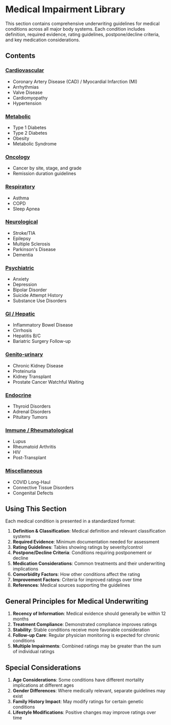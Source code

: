 # Medical Impairment Library

This section contains comprehensive underwriting guidelines for medical conditions across all major body systems. Each condition includes definition, required evidence, rating guidelines, postpone/decline criteria, and key medication considerations.

## Contents

### [Cardiovascular](./cardiovascular/README.md)
- Coronary Artery Disease (CAD) / Myocardial Infarction (MI)
- Arrhythmias
- Valve Disease
- Cardiomyopathy
- Hypertension

### [Metabolic](./metabolic/README.md)
- Type 1 Diabetes
- Type 2 Diabetes
- Obesity
- Metabolic Syndrome

### [Oncology](./oncology/README.md)
- Cancer by site, stage, and grade
- Remission duration guidelines

### [Respiratory](./respiratory/README.md)
- Asthma
- COPD
- Sleep Apnea

### [Neurological](./neuro/README.md)
- Stroke/TIA
- Epilepsy
- Multiple Sclerosis
- Parkinson's Disease
- Dementia

### [Psychiatric](./psych/README.md)
- Anxiety
- Depression
- Bipolar Disorder
- Suicide Attempt History
- Substance Use Disorders

### [GI / Hepatic](./gi-hepatic/README.md)
- Inflammatory Bowel Disease
- Cirrhosis
- Hepatitis B/C
- Bariatric Surgery Follow-up

### [Genito-urinary](./genito-urinary/README.md)
- Chronic Kidney Disease
- Proteinuria
- Kidney Transplant
- Prostate Cancer Watchful Waiting

### [Endocrine](./endocrine/README.md)
- Thyroid Disorders
- Adrenal Disorders
- Pituitary Tumors

### [Immune / Rheumatological](./immune-rheum/README.md)
- Lupus
- Rheumatoid Arthritis
- HIV
- Post-Transplant

### [Miscellaneous](./misc/README.md)
- COVID Long-Haul
- Connective Tissue Disorders
- Congenital Defects

## Using This Section

Each medical condition is presented in a standardized format:

1. **Definition & Classification**: Medical definition and relevant classification systems
2. **Required Evidence**: Minimum documentation needed for assessment
3. **Rating Guidelines**: Tables showing ratings by severity/control
4. **Postpone/Decline Criteria**: Conditions requiring postponement or decline
5. **Medication Considerations**: Common treatments and their underwriting implications
6. **Comorbidity Factors**: How other conditions affect the rating
7. **Improvement Factors**: Criteria for improved ratings over time
8. **References**: Medical sources supporting the guidelines

## General Principles for Medical Underwriting

1. **Recency of Information**: Medical evidence should generally be within 12 months
2. **Treatment Compliance**: Demonstrated compliance improves ratings
3. **Stability**: Stable conditions receive more favorable consideration
4. **Follow-up Care**: Regular physician monitoring is expected for chronic conditions
5. **Multiple Impairments**: Combined ratings may be greater than the sum of individual ratings

## Special Considerations

1. **Age Considerations**: Some conditions have different mortality implications at different ages
2. **Gender Differences**: Where medically relevant, separate guidelines may exist
3. **Family History Impact**: May modify ratings for certain genetic conditions
4. **Lifestyle Modifications**: Positive changes may improve ratings over time

